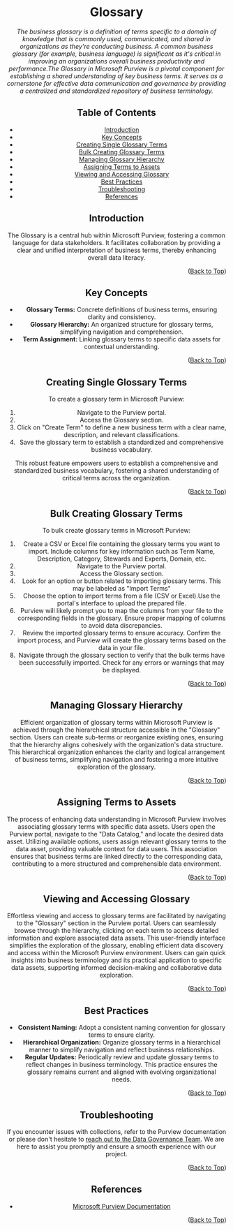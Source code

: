 <!-- Improved compatibility of Back to Top link -->
<a name="Glossary-top"></a>

<!-- Concept TITLE AND OVERVIEW -->

<center>

# Glossary

*The business glossary is a definition of terms specific to a domain of knowledge that is commonly used, communicated, and shared in organizations as they're conducting business. A common business glossary (for example, business language) is significant as it's critical in improving an organizations overall business productivity and performance.The Glossary in Microsoft Purview is a pivotal component for establishing a shared understanding of key business terms. It serves as a cornerstone for effective data communication and governance by providing a centralized and standardized repository of business terminology.*


## Table of Contents

- [Introduction](#introduction)
- [Key Concepts](#key-concepts)
- [Creating Single Glossary Terms](#creating-single-glossary-terms)
- [Bulk Creating Glossary Terms](#bulk-creating-glossary-terms)
- [Managing Glossary Hierarchy](#managing-glossary-hierarchy)
- [Assigning Terms to Assets](#assigning-terms-to-assets)
- [Viewing and Accessing Glossary](#viewing-and-accessing-glossary)
- [Best Practices](#best-practices)
- [Troubleshooting](#troubleshooting)
- [References](#references)

## Introduction

The Glossary is a central hub within Microsoft Purview, fostering a common language for data stakeholders. It facilitates collaboration by providing a clear and unified interpretation of business terms, thereby enhancing overall data literacy.

<p align="right">(<a href="#Glossary-top">Back to Top</a>)</p>

## Key Concepts

- **Glossary Terms:** Concrete definitions of business terms, ensuring clarity and consistency.
- **Glossary Hierarchy:** An organized structure for glossary terms, simplifying navigation and comprehension.
- **Term Assignment:** Linking glossary terms to specific data assets for contextual understanding.

<p align="right">(<a href="#Glossary-top">Back to Top</a>)</p>

## Creating Single Glossary Terms

To create a glossary term in Microsoft Purview:

1. Navigate to the Purview portal.
2. Access the Glossary section.
3. Click on "Create Term" to define a new business term with a clear name, description, and relevant classifications.
4. Save the glossary term to establish a standardized and comprehensive business vocabulary.

This robust feature empowers users to establish a comprehensive and standardized business vocabulary, fostering a shared understanding of critical terms across the organization.

<p align="right">(<a href="#Glossary-top">Back to Top</a>)</p>

## Bulk Creating Glossary Terms

To bulk create glossary terms in Microsoft Purview:

1. Create a CSV or Excel file containing the glossary terms you want to import. Include columns for key information such as Term Name, Description, Category, Stewards and Experts, Domain, etc. 
2. Navigate to the Purview portal.
3. Access the Glossary section.
4. Look for an option or button related to importing glossary terms. This may be labeled as "Import Terms" 
5. Choose the option to import terms from a file (CSV or Excel).Use the portal's interface to upload the prepared file.
6. Purview will likely prompt you to map the columns from your file to the corresponding fields in the glossary. Ensure proper mapping of columns to avoid data discrepancies.
7. Review the imported glossary terms to ensure accuracy. Confirm the import process, and Purview will create the glossary terms based on the data in your file.
8. Navigate through the glossary section to verify that the bulk terms have been successfully imported. Check for any errors or warnings that may be displayed.

<p align="right">(<a href="#Glossary-top">Back to Top</a>)</p>

## Managing Glossary Hierarchy

Efficient organization of glossary terms within Microsoft Purview is achieved through the hierarchical structure accessible in the "Glossary" section. Users can create sub-terms or reorganize existing ones, ensuring that the hierarchy aligns cohesively with the organization's data structure. This hierarchical organization enhances the clarity and logical arrangement of business terms, simplifying navigation and fostering a more intuitive exploration of the glossary.

<p align="right">(<a href="#Glossary-top">Back to Top</a>)</p>

## Assigning Terms to Assets

The process of enhancing data understanding in Microsoft Purview involves associating glossary terms with specific data assets. Users open the Purview portal, navigate to the "Data Catalog," and locate the desired data asset. Utilizing available options, users assign relevant glossary terms to the data asset, providing valuable context for data users. This association ensures that business terms are linked directly to the corresponding data, contributing to a more structured and comprehensible data environment.

<p align="right">(<a href="#Glossary-top">Back to Top</a>)</p>

## Viewing and Accessing Glossary

Effortless viewing and access to glossary terms are facilitated by navigating to the "Glossary" section in the Purview portal. Users can seamlessly browse through the hierarchy, clicking on each term to access detailed information and explore associated data assets. This user-friendly interface simplifies the exploration of the glossary, enabling efficient data discovery and access within the Microsoft Purview environment. Users can gain quick insights into business terminology and its practical application to specific data assets, supporting informed decision-making and collaborative data exploration.

<p align="right">(<a href="#Glossary-top">Back to Top</a>)</p>

## Best Practices

- **Consistent Naming:** Adopt a consistent naming convention for glossary terms to ensure clarity.
- **Hierarchical Organization:** Organize glossary terms in a hierarchical manner to simplify navigation and reflect business relationships.
- **Regular Updates:** Periodically review and update glossary terms to reflect changes in business terminology. This practice ensures the glossary remains current and aligned with evolving organizational needs.

<p align="right">(<a href="#Glossary-top">Back to Top</a>)</p>

## Troubleshooting

If you encounter issues with collections, refer to the Purview documentation or please don't hesitate to [reach out to the Data Governance Team](mailto:data_governance_team@hanes.com). We are here to assist you promptly and ensure a smooth experience with our project.

<p align="right">(<a href="#Glossary-top">Back to Top</a>)</p>

## References

- [Microsoft Purview Documentation](https://docs.microsoft.com/en-us/azure/purview/)

<p align="right">(<a href="#Glossary-top">Back to Top</a>)</p>